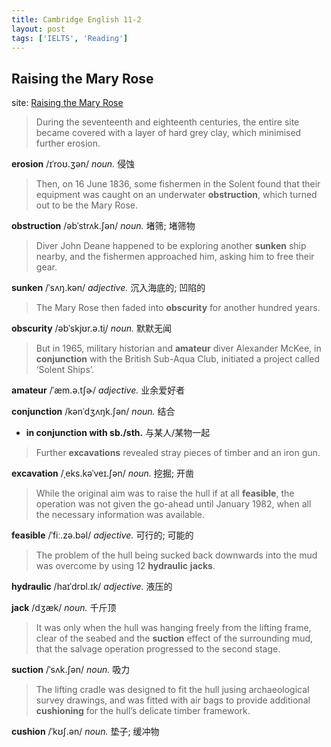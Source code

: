 ```yaml
---
title: Cambridge English 11-2
layout: post
tags: ['IELTS', 'Reading']
---
```


## Raising the Mary Rose

site: [Raising the Mary Rose](https://mini-ielts.com/393/reading/raising-the-mary-rose#)

> During the seventeenth and eighteenth centuries, the entire site became covered with a layer of hard grey clay, which minimised further erosion.

**erosion** /ɪˈroʊ.ʒən/ *noun.* 侵蚀

> Then, on 16 June 1836, some fishermen in the Solent found that their equipment was caught on an underwater **obstruction**, which turned out to be the Mary Rose.

**obstruction** /əbˈstrʌk.ʃən/ *noun.* 堵筛; 堵筛物

> Diver John Deane happened to be exploring another **sunken** ship nearby, and the fishermen approached him, asking him to free their gear.

**sunken** /ˈsʌŋ.kən/ *adjective.* 沉入海底的; 凹陷的

> The Mary Rose then faded into **obscurity** for another hundred years.

**obscurity** /əbˈskjʊr.ə.t̬i/ *noun.* 默默无闻

> But in 1965, military historian and **amateur** diver Alexander McKee, in **conjunction** with the British Sub-Aqua Club, initiated a project called ‘Solent Ships’.

**amateur** /ˈæm.ə.tʃɚ/ *adjective.* 业余爱好者

**conjunction** /kənˈdʒʌŋk.ʃən/ *noun.* 结合

- **in conjunction with sb./sth.** 与某人/某物一起

> Further **excavations** revealed stray pieces of timber and an iron gun.

**excavation** /ˌeks.kəˈveɪ.ʃən/ *noun.* 挖掘; 开凿

> While the original aim was to raise the hull if at all **feasible**, the operation was not given the go-ahead until January 1982, when all the necessary information was available.

**feasible** /ˈfiː.zə.bəl/ *adjective.* 可行的; 可能的

> The problem of the hull being sucked back downwards into the mud was overcome by using 12 **hydraulic** **jacks**.

**hydraulic** /haɪˈdrɒl.ɪk/ *adjective.* 液压的

**jack** /dʒæk/ *noun.* 千斤顶

> It was only when the hull was hanging freely from the lifting frame, clear of the seabed and the **suction** effect of the surrounding mud, that the salvage operation progressed to the second stage.

**suction** /ˈsʌk.ʃən/ *noun.* 吸力

> The lifting cradle was designed to fit the hull jusing archaeological survey drawings, and was fitted with air bags to provide additional **cushioning** for the hull’s delicate timber framework.

**cushion** /ˈkʊʃ.ən/ *noun.* 垫子; 缓冲物
